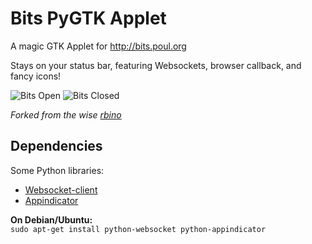 Bits PyGTK Applet
================

A magic GTK Applet for http://bits.poul.org

Stays on your status bar, featuring Websockets, browser callback, and fancy icons!

![Bits Open](http://ferrai.tk/bits_open.png)
![Bits Closed](http://ferrai.tk/bits_closed.png)

*Forked from the wise [rbino](https://github.com/rbino/bitspythonclient)*

Dependencies
----------
Some Python libraries:
* [Websocket-client](https://pypi.python.org/pypi/websocket-client)
* [Appindicator](https://launchpad.net/libappindicator)

**On Debian/Ubuntu:**  
`sudo apt-get install python-websocket python-appindicator`
